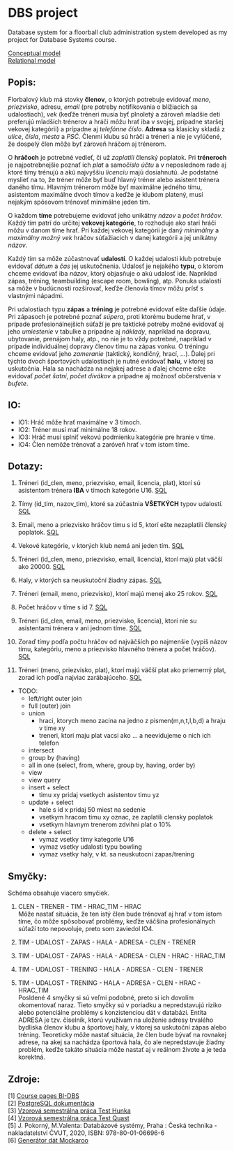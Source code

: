 
# DBS project

Database system for a floorball club administration system developed as my project for Database Systems course.

[Conceptual model](img/conceptual.png)  
[Relational model](img/relational.png)

## Popis:

Florbalový klub má stovky **členov**, o ktorých potrebuje evidovať *meno*, *priezvisko*, adresu, *email* (pre potreby notifikovania o blížiacich sa udalostiach), *vek* (keďže tréneri musia byť plnoletý a zároveň mladšie deti preferujú mladších trénerov a hráči môžu hrať iba v svojej, prípadne staršej vekovej kategórii) a prípadne aj *telefónne číslo*. **Adresa** sa klasicky skladá z *ulice*, *čísla*, *mesta* a *PSČ*. Členmi klubu sú hráči a tréneri a nie je vylúčené, že dospelý člen môže byť zároveň hráčom aj trénerom.

O **hráčoch** je potrebné vedieť, či už *zaplatili* členský poplatok. Pri **tréneroch** je najpotrebnejšie poznať ich *plat* a samo*číslo účtu* a v neposlednom rade aj ktoré tímy trénujú a akú najvyššiu *licenciu* majú dosiahnutú. Je podstatné myslieť na to, že tréner môže byť buď hlavný tréner alebo asistent trénera daného tímu. Hlavným trénerom môže byť maximálne jedného tímu, asistentom maximálne dvoch tímov a keďže je klubom platený, musí nejakým spôsovom trénovať minimálne jeden tím.

O každom **tíme** potrebujeme evidovať jeho unikátny *názov* a *počet hráčov*. Každý tím patrí do určitej **vekovej kategórie**, to rozhoduje ako starí hráči môžu v danom tíme hrať. Pri každej vekovej kategórii je daný *minimálny* a *maximálny možný vek* hráčov súťažiacich v danej kategórii a jej unikátny *názov*.

Každý tím sa môže zúčastnovať **udalostí**. O každej udalosti klub potrebuje evidovať *dátum* a *čas* jej uskutočnenia. Udalosť je nejakého **typu**, o ktorom chceme evidovať iba *názov*, ktorý objasňuje o akú udalosť ide. Napríklad zápas, tréning, teambuilding (escape room, bowling), atp. Ponuka udalostí sa môže v budúcnosti rozširovať, keďže členovia tímov môžu prísť s vlastnými nápadmi.

Pri udalostiach typu **zápas**  a **tréning** je potrebné evidovať ešte daľšie údaje. Pri zápasoch je potrebné poznať *súpera*, proti ktorému budeme hrať, v prípade profesionálnejších súťaží je pre taktické potreby možné evidovať aj jeho *umiestenie* v tabulke a prípadne aj *náklady*, napríklad na dopravu, ubytovanie, prenájom haly, atp., no nie je to vždy potrebné, napríklad v prípade individuálnej dopravy členov tímu na zápas vonku. O tréningu chceme evidovať jeho *zameranie* (taktický, kondičný, hrací, ...). Ďalej pri týchto dvoch športových udalostiach je nutné evidovať **halu**, v ktorej sa uskutočnia. Hala sa nachádza na nejakej adrese a ďalej chceme ešte evidovať *počet šatní*, *počet divákov* a prípadne aj možnosť občerstvenia v *bufete*.


## IO:
- IO1: Hráč môže hrať maximálne v 3 tímoch.
- IO2: Tréner musí mať minimálne 18 rokov.
- IO3: Hráč musí splniť vekovú podmienku kategórie pre hranie v tíme.
- IO4: Člen nemôže trénovať a zaróveň hrať v tom istom tíme.

## Dotazy:

1. Tréneri (id_clen, meno, priezvisko, email, licencia, plat), ktorí sú asistentom trénera **IBA** v tímoch kategórie U16.
   [SQL](sql/01.sql)
   
2. Tímy (id_tim, nazov_tim), ktoré sa zúčastnia **VŠETKÝCH** typov udalostí.
   [SQL](sql/02.sql)
   
3. Email, meno a priezvisko hráčov tímu s id 5, ktorí ešte nezaplatili členský poplatok.
   [SQL](sql/03.sql)
   
4. Vekové kategórie, v ktorých klub nemá ani jeden tím.
   [SQL](sql/04.sql)
   
5. Tréneri (id_clen, meno, priezvisko, email, licencia), ktorí majú plat väčší ako 20000.
   [SQL](sql/05.sql)
   
6. Haly, v ktorých sa neuskutoční žiadny zápas.
   [SQL](sql/06.sql)
   
7. Tréneri (email, meno, priezvisko), ktorí majú menej ako 25 rokov.
   [SQL](sql/07.sql)
   
8. Počet hráčov v tíme s id 7.
   [SQL](sql/08.sql)
   
9. Tréneri (id_clen, email, meno, priezvisko, licencia), ktorí nie su asistentami trénera v ani jednom tíme.
   [SQL](sql/09.sql)
   
10. Zoraď tímy podľa počtu hráčov od najväčších po najmenšie (vypíš názov tímu, kategóriu, meno a priezvisko hlavného trénera a počet hráčov).
   [SQL](sql/10.sql)
    
11. Tréneri (meno, priezvisko, plat), ktorí majú väčší plat ako priemerný plat, zorad ich podľa najviac zarábajúceho.
   [SQL](sql/11.sql)

- TODO:
   - left/right outer join
   - full (outer) join
   - union
     - hraci, ktorych meno zacina na jedno z pismen(m,n,t,l,b,d) a hraju v time xy
     - treneri, ktori maju plat vacsi ako ... a neevidujeme o nich ich telefon
   - intersect
   - group by (having)
   - all in one (select, from, where, group by, having, order by)
   - view
   - view query
   - insert + select
     - timu xy pridaj vsetkych asistentov timu yz
   - update + select 
     - hale s id x pridaj 50 miest na sedenie
     - vsetkym hracom timu xy oznac, ze zaplatili clensky poplatok
     - vsetkym hlavnym trenerom zdvihni plat o 10%
   - delete + select
      - vymaz vsetky timy kategorie U16
      - vymaz vsetky udalosti typu bowling
      - vymaz vsetky haly, v kt. sa neuskutocni zapas/trening


## Smyčky:

Schéma obsahuje viacero smyčiek.

1. CLEN - TRENER - TIM - HRAC_TIM - HRAC  
Môže nastať situácia, že ten istý člen bude trénovať aj hrať v tom istom tíme, čo môže spôsobovať problémy, keďže väčšina profesionálnych súťaží toto nepovoluje,  preto som zaviedol IO4.  

2. TIM - UDALOST - ZAPAS - HALA - ADRESA - CLEN - TRENER
3. TIM - UDALOST - ZAPAS - HALA - ADRESA - CLEN - HRAC - HRAC_TIM
4. TIM - UDALOST - TRENING - HALA - ADRESA - CLEN - TRENER
5. TIM - UDALOST - TRENING - HALA - ADRESA - CLEN - HRAC - HRAC_TIM  
Posldené 4 smyčky si sú veľmi podobné, preto si ich dovolím okomentovať naraz. Tieto smyčky sú v poriadku a nepredstavujú riziko alebo potenciálne problémy s konzistenciou dát v databázi. Entita ADRESA je tzv. číselník, ktorú využívam na uloženie adresy trvalého bydliska členov klubu a športovej haly, v ktorej sa uskutoční zápas alebo tréning. Teoreticky môže nastať situácia, že člen bude bývať na rovnakej adrese, na akej sa nachádza športová hala, čo ale nepredstavuje žiadny problém, keďže takáto situácia môže nastať aj v reálnom živote a je teda korektná.
   
## Zdroje:

[1] [Course pages BI-DBS](https://courses.fit.cvut.cz/BI-DBS/)  
[2] [PostgreSQL dokumentácia](https://www.postgresql.org/docs/current/)  
[3] [Vzorová semestrálna práca Test Hunka](https://users.fit.cvut.cz/~hunkajir/dbs2/main.xml)  
[4] [Vzorová semestrálna práca Test Quast](https://users.fit.cvut.cz/~hunkajir/dbs/main.xml)  
[5] J. Pokorný, M.Valenta: Databázové systémy, Praha : Česká technika - nakladatelství ČVUT, 2020, ISBN: 978-80-01-06696-6  
[6] [Generátor dát Mockaroo](https://www.mockaroo.com/)  